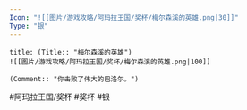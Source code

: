 ```yaml
---
Icon: "![[图片/游戏攻略/阿玛拉王国/奖杯/梅尔森溪的英雄.png|30]]"
Type: "银"
---
```

```ad-common-silver-trophy
title: (Title:: "梅尔森溪的英雄")
![[图片/游戏攻略/阿玛拉王国/奖杯/梅尔森溪的英雄.png|100]]

(Comment:: "你击败了伟大的巴洛尔。")
```

#阿玛拉王国/奖杯 #奖杯 #银

